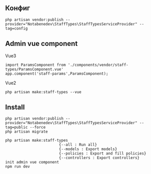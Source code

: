 ## Конфиг

    php artisan vendor:publish --provider="Notabenedev\StaffTypes\StaffTypesServiceProvider" --tag=config

## Admin vue component
Vue3

    import ParamsComponent from './components/vendor/staff-types/ParamsComponent.vue'
    app.component('staff-params',ParamsComponent);

Vue2
    
    php artisan make:staff-types --vue

## Install

    php artisan vendor:publish --provider="Notabenedev\StaffTypes\StaffTypesServiceProvider" --tag=public --force
    php artisan migrate
   
    php artisan make:staff-types
                            {--all : Run all}
                            {--models : Export models}
                            {--policies : Export and fill policies}
                            {--controllers : Export controllers}
    init admin vue component
    npm run dev
